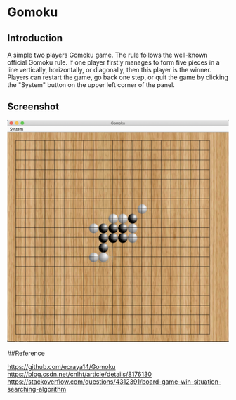 # Gomoku

## Introduction
A simple two players Gomoku game. The rule follows the well-known official Gomoku rule.
If one player firstly manages to form five pieces in a line vertically, horizontally, or diagonally, 
then this player is the winner. Players can restart the game, go back one step, or quit the game by 
clicking the "System" button on the upper left corner of the panel. 

## Screenshot
![screenshot1](data/screenshot.png)

##Reference

https://github.com/ecraya14/Gomoku  
https://blog.csdn.net/cnlht/article/details/8176130
https://stackoverflow.com/questions/4312391/board-game-win-situation-searching-algorithm